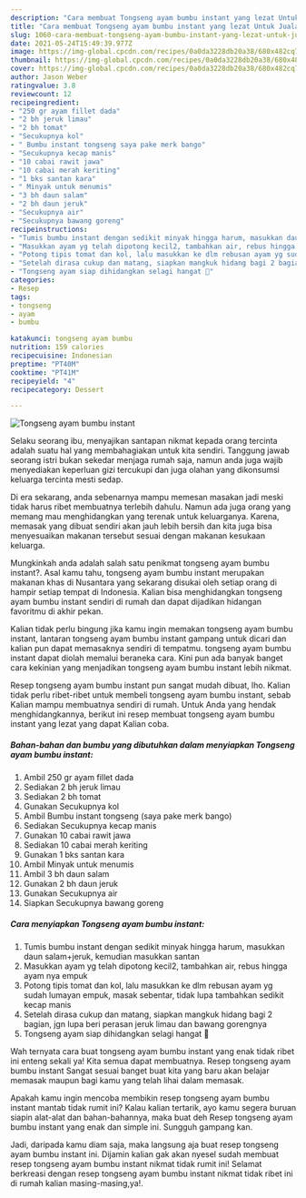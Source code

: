 ```yaml
---
description: "Cara membuat Tongseng ayam bumbu instant yang lezat Untuk Jualan"
title: "Cara membuat Tongseng ayam bumbu instant yang lezat Untuk Jualan"
slug: 1060-cara-membuat-tongseng-ayam-bumbu-instant-yang-lezat-untuk-jualan
date: 2021-05-24T15:49:39.977Z
image: https://img-global.cpcdn.com/recipes/0a0da3228db20a38/680x482cq70/tongseng-ayam-bumbu-instant-foto-resep-utama.jpg
thumbnail: https://img-global.cpcdn.com/recipes/0a0da3228db20a38/680x482cq70/tongseng-ayam-bumbu-instant-foto-resep-utama.jpg
cover: https://img-global.cpcdn.com/recipes/0a0da3228db20a38/680x482cq70/tongseng-ayam-bumbu-instant-foto-resep-utama.jpg
author: Jason Weber
ratingvalue: 3.8
reviewcount: 12
recipeingredient:
- "250 gr ayam fillet dada"
- "2 bh jeruk limau"
- "2 bh tomat"
- "Secukupnya kol"
- " Bumbu instant tongseng saya pake merk bango"
- "Secukupnya kecap manis"
- "10 cabai rawit jawa"
- "10 cabai merah keriting"
- "1 bks santan kara"
- " Minyak untuk menumis"
- "3 bh daun salam"
- "2 bh daun jeruk"
- "Secukupnya air"
- "Secukupnya bawang goreng"
recipeinstructions:
- "Tumis bumbu instant dengan sedikit minyak hingga harum, masukkan daun salam+jeruk, kemudian masukkan santan"
- "Masukkan ayam yg telah dipotong kecil2, tambahkan air, rebus hingga ayam nya empuk"
- "Potong tipis tomat dan kol, lalu masukkan ke dlm rebusan ayam yg sudah lumayan empuk, masak sebentar, tidak lupa tambahkan sedikit kecap manis"
- "Setelah dirasa cukup dan matang, siapkan mangkuk hidang bagi 2 bagian, jgn lupa beri perasan jeruk limau dan bawang gorengnya"
- "Tongseng ayam siap dihidangkan selagi hangat 💚"
categories:
- Resep
tags:
- tongseng
- ayam
- bumbu

katakunci: tongseng ayam bumbu 
nutrition: 159 calories
recipecuisine: Indonesian
preptime: "PT40M"
cooktime: "PT41M"
recipeyield: "4"
recipecategory: Dessert

---
```



![Tongseng ayam bumbu instant](https://img-global.cpcdn.com/recipes/0a0da3228db20a38/680x482cq70/tongseng-ayam-bumbu-instant-foto-resep-utama.jpg)

Selaku seorang ibu, menyajikan santapan nikmat kepada orang tercinta adalah suatu hal yang membahagiakan untuk kita sendiri. Tanggung jawab seorang istri bukan sekedar menjaga rumah saja, namun anda juga wajib menyediakan keperluan gizi tercukupi dan juga olahan yang dikonsumsi keluarga tercinta mesti sedap.

Di era  sekarang, anda sebenarnya mampu memesan masakan jadi meski tidak harus ribet membuatnya terlebih dahulu. Namun ada juga orang yang memang mau menghidangkan yang terenak untuk keluarganya. Karena, memasak yang dibuat sendiri akan jauh lebih bersih dan kita juga bisa menyesuaikan makanan tersebut sesuai dengan makanan kesukaan keluarga. 



Mungkinkah anda adalah salah satu penikmat tongseng ayam bumbu instant?. Asal kamu tahu, tongseng ayam bumbu instant merupakan makanan khas di Nusantara yang sekarang disukai oleh setiap orang di hampir setiap tempat di Indonesia. Kalian bisa menghidangkan tongseng ayam bumbu instant sendiri di rumah dan dapat dijadikan hidangan favoritmu di akhir pekan.

Kalian tidak perlu bingung jika kamu ingin memakan tongseng ayam bumbu instant, lantaran tongseng ayam bumbu instant gampang untuk dicari dan kalian pun dapat memasaknya sendiri di tempatmu. tongseng ayam bumbu instant dapat diolah memalui beraneka cara. Kini pun ada banyak banget cara kekinian yang menjadikan tongseng ayam bumbu instant lebih nikmat.

Resep tongseng ayam bumbu instant pun sangat mudah dibuat, lho. Kalian tidak perlu ribet-ribet untuk membeli tongseng ayam bumbu instant, sebab Kalian mampu membuatnya sendiri di rumah. Untuk Anda yang hendak menghidangkannya, berikut ini resep membuat tongseng ayam bumbu instant yang lezat yang dapat Kalian coba.

<!--inarticleads1-->

##### Bahan-bahan dan bumbu yang dibutuhkan dalam menyiapkan Tongseng ayam bumbu instant:

1. Ambil 250 gr ayam fillet dada
1. Sediakan 2 bh jeruk limau
1. Sediakan 2 bh tomat
1. Gunakan Secukupnya kol
1. Ambil  Bumbu instant tongseng (saya pake merk bango)
1. Sediakan Secukupnya kecap manis
1. Gunakan 10 cabai rawit jawa
1. Sediakan 10 cabai merah keriting
1. Gunakan 1 bks santan kara
1. Ambil  Minyak untuk menumis
1. Ambil 3 bh daun salam
1. Gunakan 2 bh daun jeruk
1. Gunakan Secukupnya air
1. Siapkan Secukupnya bawang goreng




<!--inarticleads2-->

##### Cara menyiapkan Tongseng ayam bumbu instant:

1. Tumis bumbu instant dengan sedikit minyak hingga harum, masukkan daun salam+jeruk, kemudian masukkan santan
1. Masukkan ayam yg telah dipotong kecil2, tambahkan air, rebus hingga ayam nya empuk
1. Potong tipis tomat dan kol, lalu masukkan ke dlm rebusan ayam yg sudah lumayan empuk, masak sebentar, tidak lupa tambahkan sedikit kecap manis
1. Setelah dirasa cukup dan matang, siapkan mangkuk hidang bagi 2 bagian, jgn lupa beri perasan jeruk limau dan bawang gorengnya
1. Tongseng ayam siap dihidangkan selagi hangat 💚




Wah ternyata cara buat tongseng ayam bumbu instant yang enak tidak ribet ini enteng sekali ya! Kita semua dapat membuatnya. Resep tongseng ayam bumbu instant Sangat sesuai banget buat kita yang baru akan belajar memasak maupun bagi kamu yang telah lihai dalam memasak.

Apakah kamu ingin mencoba membikin resep tongseng ayam bumbu instant mantab tidak rumit ini? Kalau kalian tertarik, ayo kamu segera buruan siapin alat-alat dan bahan-bahannya, maka buat deh Resep tongseng ayam bumbu instant yang enak dan simple ini. Sungguh gampang kan. 

Jadi, daripada kamu diam saja, maka langsung aja buat resep tongseng ayam bumbu instant ini. Dijamin kalian gak akan nyesel sudah membuat resep tongseng ayam bumbu instant nikmat tidak rumit ini! Selamat berkreasi dengan resep tongseng ayam bumbu instant nikmat tidak ribet ini di rumah kalian masing-masing,ya!.

